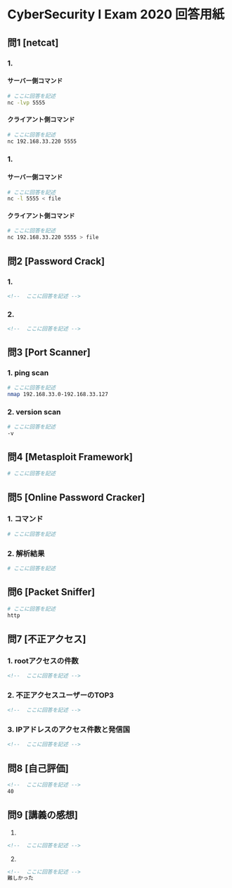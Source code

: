 # CyberSecurity I Exam 2020 回答用紙

## 問1 [netcat]

### 1.
#### サーバー側コマンド

```sh
# ここに回答を記述
nc -lvp 5555
```
#### クライアント側コマンド

```sh
# ここに回答を記述
nc 192.168.33.220 5555
```
### 1.
#### サーバー側コマンド

```sh
# ここに回答を記述
nc -l 5555 < file
```
#### クライアント側コマンド

```sh
# ここに回答を記述
nc 192.168.33.220 5555 > file
```

## 問2 [Password Crack]

### 1.
```md
<!--  ここに回答を記述 -->

```

### 2.
```md
<!--  ここに回答を記述 -->

```

## 問3 [Port Scanner]

### 1. ping scan

```sh
# ここに回答を記述
nmap 192.168.33.0-192.168.33.127
```

### 2. version scan

```sh
# ここに回答を記述
-v
```

## 問4 [Metasploit Framework]

```sh
# ここに回答を記述

```

## 問5 [Online Password Cracker]


### 1. コマンド

```sh
# ここに回答を記述

```

### 2. 解析結果

```sh
# ここに回答を記述

```

## 問6 [Packet Sniffer]

```sh
# ここに回答を記述
http
```

## 問7 [不正アクセス]

### 1. rootアクセスの件数

```md
<!--  ここに回答を記述 -->

```

### 2. 不正アクセスユーザーのTOP3

```md
<!--  ここに回答を記述 -->

```
### 3. IPアドレスのアクセス件数と発信国

```md
<!--  ここに回答を記述 -->

```

## 問8 [自己評価]

```md
<!--  ここに回答を記述 -->
40
```

## 問9 [講義の感想]

1.

```md
<!--  ここに回答を記述 -->

```

2.
```md
<!--  ここに回答を記述 -->
難しかった
```
